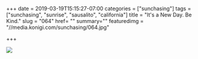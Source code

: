 +++
date = 2019-03-19T15:15:27-07:00
categories = ["sunchasing"]
tags = ["sunchasing", "sunrise", "sausalito", "california"]
title = "It's a New Day. Be Kind."
slug = "064"
href= ""
summary=""
featuredimg = "//media.konigi.com/sunchasing/064.jpg"

+++

<img src="//media.konigi.com/sunchasing/064.jpg" />
